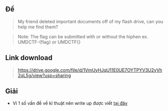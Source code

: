 ## Đề 
> My friend deleted important documents off of my flash drive, can you help me find them?

> Note: The flag can be submitted with or without the hiphen ex. UMDCTF-{flag} or UMDCTF{}
## Link download
> https://drive.google.com/file/d/1VmUyHJqU11E0UE7OYTPYV3U2yVh2qL5g/view?usp=sharing
## Giải
- Vì 1 số vấn đề về kĩ thuật nên write up được viết [tại đây](https://hackmd.io/@rz02Z9DaROCU7nExr7Inlg/Sks6vz-OT)
